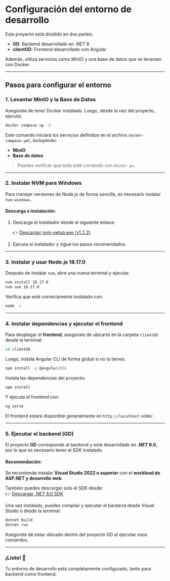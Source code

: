 # Configuración del entorno de desarrollo

Este proyecto está dividido en dos partes:

- **GD**: Backend desarrollado en .NET 8
- **clientGD**: Frontend desarrollado con Angular

Además, utiliza servicios como MinIO y una base de datos que se levantan con Docker.

---

## Pasos para configurar el entorno

### 1. Levantar MinIO y la Base de Datos

Asegúrate de tener Docker instalado. Luego, desde la raíz del proyecto, ejecuta:

```bash
docker compose up -d
```

Este comando iniciará los servicios definidos en el archivo `docker-compose.yml`, incluyendo:

- **MinIO**
- **Base de datos**

> Puedes verificar que todo esté corriendo con `docker ps`.

---

### 2. Instalar NVM para Windows

Para manejar versiones de Node.js de forma sencilla, es necesario instalar `nvm-windows`.

#### Descarga e instalación:

1. Descarga el instalador desde el siguiente enlace:

   👉 [Descargar nvm-setup.exe (v1.2.2)](https://github.com/coreybutler/nvm-windows/releases/download/1.2.2/nvm-setup.exe)

2. Ejecuta el instalador y sigue los pasos recomendados.

---

### 3. Instalar y usar Node.js 18.17.0

Después de instalar `nvm`, abre una nueva terminal y ejecuta:

```bash
nvm install 18.17.0
nvm use 18.17.0
```

Verifica que esté correctamente instalado con:

```bash
node -v
```

---

### 4. Instalar dependencias y ejecutar el frontend

Para desplegar el **frontend**, asegúrate de ubicarte en la carpeta `clientGD` desde la terminal:

```bash
cd clientGD
```

Luego, instala Angular CLI de forma global si no lo tienes:

```bash
npm install -g @angular/cli
```

Instala las dependencias del proyecto:

```bash
npm install
```

Y ejecuta el frontend con:

```bash
ng serve
```

El frontend estará disponible generalmente en `http://localhost:4200/`.

---

### 5. Ejecutar el backend (GD)

El proyecto **GD** corresponde al backend y está desarrollado en **.NET 8.0**, por lo que es necesario tener el SDK instalado.

#### Recomendación:

Se recomienda instalar **Visual Studio 2022 o superior** con el **workload de ASP.NET y desarrollo web**.

También puedes descargar solo el SDK desde:  
👉 [Descargar .NET 8.0 SDK](https://dotnet.microsoft.com/en-us/download/dotnet/8.0)

Una vez instalado, puedes compilar y ejecutar el backend desde Visual Studio o desde la terminal:

```bash
dotnet build
dotnet run
```

Asegúrate de estar ubicado dentro del proyecto GD al ejecutar esos comandos.

---

### ¡Listo! 🚀

Tu entorno de desarrollo está completamente configurado, tanto para backend como frontend.
